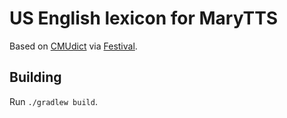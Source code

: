 US English lexicon for MaryTTS
==============================

Based on [CMUdict](http://www.speech.cs.cmu.edu/cgi-bin/cmudict) via [Festival](http://www.cstr.ed.ac.uk/projects/festival/).

Building
--------

Run `./gradlew build`.
